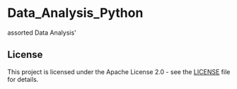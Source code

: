 # Data_Analysis_Python

assorted Data Analysis'

## License

This project is licensed under the Apache License 2.0 - see the [LICENSE](LICENSE) file for details.

